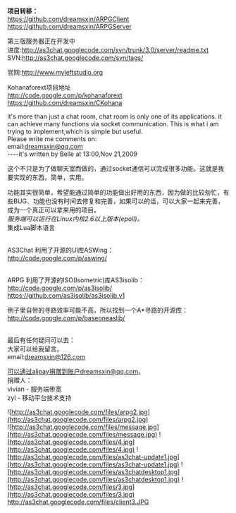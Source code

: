 **项目转移：**<br />
https://github.com/dreamsxin/ARPGClient<br />
https://github.com/dreamsxin/ARPGServer

第三版服务器正在开发中<br />
进度:http://as3chat.googlecode.com/svn/trunk/3.0/server/readme.txt<br />
SVN:http://as3chat.googlecode.com/svn/tags/<br />

官网:http://www.myleftstudio.org<br />

Kohanaforext项目地址<br />
http://code.google.com/p/kohanaforext<br />
https://github.com/dreamsxin/CKohana

it's more than just a chat room, chat room is only one of its applications. it can achieve many functions via socket communication. This is what i am trying to implement,which is simple but useful.<br />
Please write me comments on: <br />
email:dreamsxin@qq.com<br />
----it's written by Belle at 13:00,Nov 21,2009

这个不只是为了做聊天室而做的，通过socket通信可以完成很多功能。这就是我要实现的东西，简单，实用。<br />

功能其实很简单，希望能通过简单的功能做出好用的东西，因为做的比较匆忙，有些BUG、功能也没有时间去修复和完善，如果可以的话，可以大家一起来完善，成为一个真正可以拿来用的项目。<br />
_服务端可以运行在Linux内核2.6以上版本(epoll)。_<br />
集成Lua脚本语言<br /><br />

AS3Chat
利用了开源的UI库ASWing：<br />
http://code.google.com/p/aswing/<br /><br />

ARPG
利用了开源的ISO(Isometric)库AS3isolib：<br />
http://code.google.com/p/as3isolib/<br />
https://github.com/as3isolib/as3isolib.v1<br />

例子里自带的寻路效率可能不高，所以找到一个A\*寻路的开源库：<br />
http://code.google.com/p/baseoneaslib/<br />
<br />

最后有任何疑问可以去：<br />
大家可以给我留言。<br />
email:dreamsxin@126.com<br />

可以通过alipay捐赠到账户dreamsxin@qq.com。<br />
捐赠人：<br />
vivian - 服务端带宽<br />
zyl    - 移动平台技术支持<br />

![http://as3chat.googlecode.com/files/arpg2.jpg](http://as3chat.googlecode.com/files/arpg2.jpg)<br />
![http://as3chat.googlecode.com/files/message.jpg](http://as3chat.googlecode.com/files/message.jpg)
![http://as3chat.googlecode.com/files/4.jpg](http://as3chat.googlecode.com/files/4.jpg)
![http://as3chat.googlecode.com/files/as3chat-update1.jpg](http://as3chat.googlecode.com/files/as3chat-update1.jpg)
![http://as3chat.googlecode.com/files/as3chatdesktop1.jpg](http://as3chat.googlecode.com/files/as3chatdesktop1.jpg)
![http://as3chat.googlecode.com/files/3.jpg](http://as3chat.googlecode.com/files/3.jpg)<br />
http://as3chat.googlecode.com/files/client3.JPG
